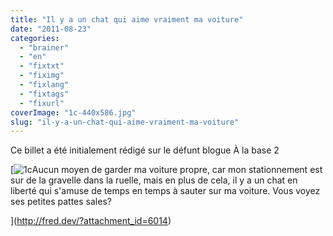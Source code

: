 ```yaml
---
title: "Il y a un chat qui aime vraiment ma voiture"
date: "2011-08-23"
categories: 
  - "brainer"
  - "en"
  - "fixtxt"
  - "fiximg"
  - "fixlang"
  - "fixtags"
  - "fixurl"
coverImage: "1c-440x586.jpg"
slug: "il-y-a-un-chat-qui-aime-vraiment-ma-voiture"
---
```


Ce billet a été initialement rédigé sur le défunt blogue À la base 2

[![](images/1c-440x586.jpg "1c")Aucun moyen de garder ma voiture propre, car mon stationnement est sur de la gravelle dans la ruelle, mais en plus de cela, il y a un chat en liberté qui s'amuse de temps en temps à sauter sur ma voiture. Vous voyez ses petites pattes sales?

](http://fred.dev/?attachment_id=6014)
